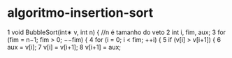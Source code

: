 # algoritmo-insertion-sort
1 void BubbleSort(int∗ v, int n) { //n é tamanho do veto
2 int i, fim, aux;
3 for (fim = n−1; fim > 0; −−fim) {
4 for (i = 0; i < fim; ++i) {
5 if (v[i] > v[i+1]) {
6 aux = v[i];
7 v[i] = v[i+1];
8 v[i+1] = aux;

